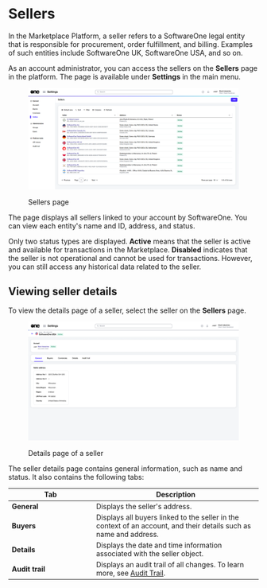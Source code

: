# Sellers

In the Marketplace Platform, a seller refers to a SoftwareOne legal entity that is responsible for procurement, order fulfillment, and billing. Examples of such entities include SoftwareOne UK, SoftwareOne USA, and so on.

As an account administrator, you can access the sellers on the **Sellers** page in the platform. The page is available under **Settings** in the main menu.

<figure><img src="../../.gitbook/assets/settings_sellers.png" alt=""><figcaption><p>Sellers page</p></figcaption></figure>

The page displays all sellers linked to your account by SoftwareOne. You can view each entity's name and ID, address, and status.&#x20;

Only two status types are displayed. **Active** means that the seller is active and available for transactions in the Marketplace. **Disabled** indicates that the seller is not operational and cannot be used for transactions. However, you can still access any historical data related to the seller.&#x20;

## Viewing seller details <a href="#subscription-details" id="subscription-details"></a>

To view the details page of a seller, select the seller on the **Sellers** page.&#x20;

<figure><img src="../../.gitbook/assets/settings_seller_details.png" alt=""><figcaption><p>Details page of a seller</p></figcaption></figure>

The seller details page contains general information, such as name and status. It also contains the following tabs:

<table><thead><tr><th width="156">Tab</th><th>Description</th></tr></thead><tbody><tr><td><strong>General</strong></td><td>Displays the seller's address. </td></tr><tr><td><strong>Buyers</strong></td><td>Displays all buyers linked to the seller in the context of an account, and their details such as name and address.</td></tr><tr><td><strong>Details</strong> </td><td>Displays the date and time information associated with the seller object.</td></tr><tr><td><strong>Audit trail</strong></td><td>Displays an audit trail of all changes. To learn more, see <a href="https://docs.platform.softwareone.com/modules-and-features/settings/audit-trail">Audit Trail</a>.</td></tr></tbody></table>
